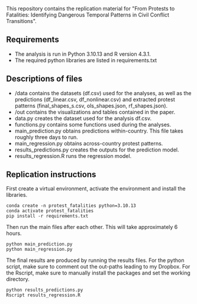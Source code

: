 This repository contains the replication material for "From Protests to Fatalities: Identifying Dangerous Temporal Patterns in Civil Conflict Transitions".

## Requirements
- The analysis is run in Python 3.10.13 and R version 4.3.1.
- The required python libraries are listed in requirements.txt

## Descriptions of files 
- /data contains the datasets (df.csv) used for the analyses, as well as the predictions (df_linear.csv, df_nonlinear.csv) and extracted protest patterns (final_shapes_s.csv, ols_shapes.json, rf_shapes.json).
- /out contains the visualizations and tables contained in the paper. 
- data.py creates the dataset used for the analysis df.csv. 
- functions.py contains some functions used during the analyses. 
- main_prediction.py obtains predictions within-country. This file takes roughly three days to run. 
- main_regression.py obtains across-country protest patterns. 
- results_predictions.py creates the outputs for the prediction model. 
- results_regression.R runs the regression model. 

## Replication instructions
First create a virtual environment, activate the environment and install the libraries. 

```
conda create -n protest_fatalities python=3.10.13
conda activate protest_fatalities
pip install -r requirements.txt
```

Then run the main files after each other. This will take approximately 6 hours.

```
python main_prediction.py
python main_regression.py
```

The final results are produced by running the results files. For the python script, make sure to comment out the out-paths leading to my Dropbox. For the Rscript, make sure to manually install the packages and set the working directory. 

 ```
python results_predictions.py
Rscript results_regression.R
```

